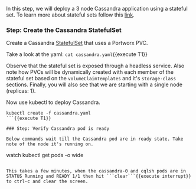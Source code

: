 In this step, we will deploy a 3 node Cassandra application using a stateful set. To learn more about stateful sets follow this [link](https://kubernetes.io/docs/concepts/workloads/controllers/statefulset/).

### Step: Create the Cassandra StatefulSet
Create a Cassandra [StatefulSet](https://kubernetes.io/docs/concepts/workloads/controllers/statefulset/) that uses a Portworx PVC.

Take a look at the yaml:
```cat cassandra.yaml```{{execute T1}}

Observe that the stateful set is exposed through a headless service. Also note how PVCs will be dynamically created with each member of the stateful set based on the `volumeClaimTemplates` and it's `storage-class` sections. Finally, you will also see that we are starting with a single node (replicas: 1).

Now use kubectl to deploy Cassandra.
```
kubectl create -f cassandra.yaml
```{{execute T1}}

### Step: Verify Cassandra pod is ready

Below commands wait till the Cassandra pod are in ready state. Take note of the node it's running on.
```
watch kubectl get pods -o wide
```{{execute T1}}

This takes a few minutes, when the cassandra-0 and cqlsh pods are in STATUS Running and READY 1/1 then hit ```clear```{{execute interrupt}} to ctrl-c and clear the screen.
